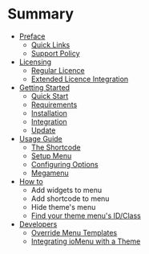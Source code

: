 # Summary

* [Preface](README.md)
   * [Quick Links](preface/quick_links.md)
   * [Support Policy](preface/support_policy.md)
* [Licensing](licensing/README.md)
   * [Regular Licence](licensing/regular_licence.md)
   * [Extended Licence Integration](licensing/extended_licence_integration.md)
* [Getting Started](getting-started/README.md)
   * [Quick Start](getting-started/quick_start.md)
   * [Requirements](getting-started/requirements.md)
   * [Installation](getting-started/installation.md)
   * [Integration](getting-started/integration.md)
   * [Update](getting-started/update.md)
* [Usage Guide](usage-guide/README.md)
   * [The Shortcode](the_shortcode.md)
   * [Setup Menu](setup_menu.md)
   * [Configuring Options](configuring_options.md)
   * [Megamenu](megamenu.md)
* [How to](how_to.md)
   * Add widgets to menu
   * Add shortcode to menu
   * Hide theme's menu
   * [Find your theme menu's ID/Class](find_your_theme_menus_idclass.md)
* [Developers](developers.md)
   * [Override Menu Templates](override_menu_templates.md)
   * [Integrating ioMenu with a Theme](integrating_iomenu_with_a_theme.md)

